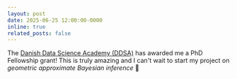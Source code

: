 ```yaml
---
layout: post
date: 2025-06-25 12:00:00-0000
inline: true
related_posts: false
---
```


The [Danish Data Science Academy (DDSA)](https://ddsa.dk/phdfellowshipcall2025/) has awarded me a PhD Fellowship grant! This is truly amazing and I can't wait to start my project on *geometric approximate Bayesian inference* 🔎